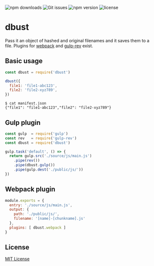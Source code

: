 ![npm downloads](https://img.shields.io/npm/dt/dbust.svg?style=flat-square)
![Git issues](https://img.shields.io/github/issues/marcel-robitaille/dbust.svg?style=flat-square)
![npm version](https://img.shields.io/npm/v/dbust.svg?style=flat-square)
![license](https://img.shields.io/npm/l/express.svg?style=flat-square)


# dbust
Pass it an object of hashed and original filenames and it saves them to a file. Plugins for [webpack](https://webpack.github.io/) and [gulp-rev](https://npmjs.com/package/gulp-rev) exist.

## Basic usage

```js
const dbust = require('dbust')

dbust({
  file1: 'file1-abc123',
  file2: 'file2-xyz789',
})
```
```
$ cat manifest.json
{"file1": "file1-abc123","file2": "file2-xyz789"}
```

## Gulp plugin
```js
const gulp  = require('gulp')
const rev   = require('gulp-rev')
const dbust = require('dbust')

gulp.task('default', () => {
  return gulp.src('./source/js/main.js')
    .pipe(rev())
    .pipe(dbust.gulp())
    .pipe(gulp.dest('./public/js/'))
})
```

## Webpack plugin
```js
module.exports = {
  entry: './source/js/main.js',
  output: {
    path: './public/js/',
    filename: '[name]-[chunkname].js'
  },
  plugins: [ dbust.webpack ]
}
```

## License

[MIT License](http://en.wikipedia.org/wiki/MIT_License)
